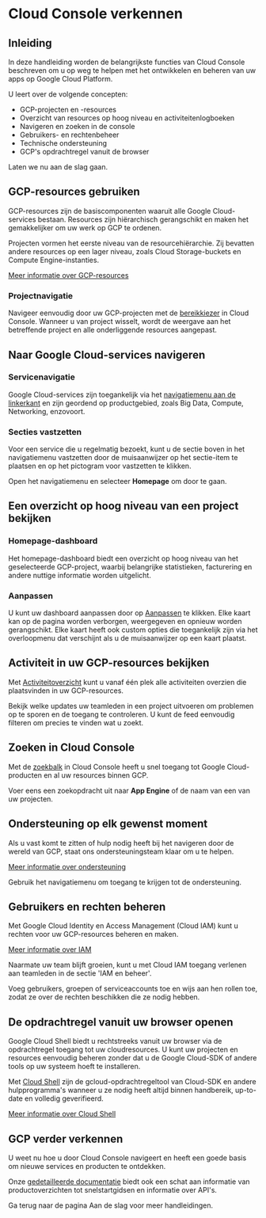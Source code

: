 # Cloud Console verkennen

<walkthrough-tutorial-duration duration="5"></walkthrough-tutorial-duration>

## Inleiding

In deze handleiding worden de belangrijkste functies van Cloud Console beschreven om u op weg te helpen met het ontwikkelen en beheren van uw apps op Google Cloud Platform.

U leert over de volgende concepten:

  *  GCP-projecten en -resources
  *  Overzicht van resources op hoog niveau en activiteitenlogboeken
  *  Navigeren en zoeken in de console
  *  Gebruikers- en rechtenbeheer
  *  Technische ondersteuning
  *  GCP's opdrachtregel vanuit de browser

Laten we nu aan de slag gaan.

## GCP-resources gebruiken

GCP-resources zijn de basiscomponenten waaruit alle Google Cloud-services bestaan. Resources zijn hiërarchisch gerangschikt en maken het gemakkelijker om uw werk op GCP te ordenen.

Projecten vormen het eerste niveau van de resourcehiërarchie. Zij bevatten andere resources op een lager niveau, zoals Cloud Storage-buckets en Compute Engine-instanties.

[Meer informatie over GCP-resources][gcp-resources]

### Projectnavigatie

Navigeer eenvoudig door uw GCP-projecten met de [bereikkiezer][spotlight-project-select] in Cloud Console. Wanneer u van project wisselt, wordt de weergave aan het betreffende project en alle onderliggende resources aangepast.

<walkthrough-project-setup></walkthrough-project-setup>

## Naar Google Cloud-services navigeren

### Servicenavigatie

Google Cloud-services zijn toegankelijk via het [navigatiemenu aan de linkerkant][spotlight-console-menu] en zijn geordend op productgebied, zoals Big Data, Compute, Networking, enzovoort.

### Secties vastzetten

Voor een service die u regelmatig bezoekt, kunt u de sectie boven in het navigatiemenu vastzetten door de muisaanwijzer op het sectie-item te plaatsen en op het pictogram voor vastzetten te klikken.

Open het navigatiemenu en selecteer **Homepage** om door te gaan.

<walkthrough-menu-navigation sectionid="HOME_SECTION"></walkthrough-menu-navigation>

## Een overzicht op hoog niveau van een project bekijken

### Homepage-dashboard

Het homepage-dashboard biedt een overzicht op hoog niveau van het geselecteerde GCP-project, waarbij belangrijke statistieken, facturering en andere nuttige informatie worden uitgelicht.

### Aanpassen

U kunt uw dashboard aanpassen door op [Aanpassen][spotlight-customize-dashboard] te klikken.
Elke kaart kan op de pagina worden verborgen, weergegeven en opnieuw worden gerangschikt. Elke kaart heeft ook custom opties die toegankelijk zijn via het overloopmenu dat verschijnt als u de muisaanwijzer op een kaart plaatst.

## Activiteit in uw GCP-resources bekijken

Met [Activiteitoverzicht][spotlight-activity-stream] kunt u vanaf één plek alle activiteiten overzien die plaatsvinden in uw GCP-resources.

Bekijk welke updates uw teamleden in een project uitvoeren om problemen op te sporen en de toegang te controleren. U kunt de feed eenvoudig filteren om precies te vinden wat u zoekt.

## Zoeken in Cloud Console

Met de [zoekbalk][spotlight-search-bar] in Cloud Console heeft u snel toegang tot Google Cloud-producten en al uw resources binnen GCP.

Voer eens een zoekopdracht uit naar **App Engine** of de naam van een van uw projecten.

## Ondersteuning op elk gewenst moment

Als u vast komt te zitten of hulp nodig heeft bij het navigeren door de wereld van GCP, staat ons ondersteuningsteam klaar om u te helpen.

[Meer informatie over ondersteuning](http://cloud.google.com/support)

Gebruik het navigatiemenu om toegang te krijgen tot de ondersteuning.

<walkthrough-menu-navigation sectionid="SUPPORT_SECTION"></walkthrough-menu-navigation>

## Gebruikers en rechten beheren

Met Google Cloud Identity en Access Management (Cloud IAM) kunt u rechten voor uw GCP-resources beheren en maken.

[Meer informatie over IAM](https://cloud.google.com/iam/docs/)

Naarmate uw team blijft groeien, kunt u met Cloud IAM toegang verlenen aan teamleden in de sectie 'IAM en beheer'.

Voeg gebruikers, groepen of serviceaccounts toe en wijs aan hen rollen toe, zodat ze over de rechten beschikken die ze nodig hebben.

<walkthrough-menu-navigation sectionid="IAM_ADMIN_SECTION"></walkthrough-menu-navigation>

## De opdrachtregel vanuit uw browser openen

Google Cloud Shell biedt u rechtstreeks vanuit uw browser via de opdrachtregel toegang tot uw cloudresources. U kunt uw projecten en resources eenvoudig beheren zonder dat u de Google Cloud-SDK of andere tools op uw systeem hoeft te installeren.

Met <walkthrough-cloud-shell-icon></walkthrough-cloud-shell-icon>[Cloud Shell][spotlight-open-devshell] zijn de gcloud-opdrachtregeltool van Cloud-SDK en andere hulpprogramma's wanneer u ze nodig heeft altijd binnen handbereik, up-to-date en volledig geverifieerd.

[Meer informatie over Cloud Shell](https://cloud.google.com/shell/)

## GCP verder verkennen

<walkthrough-conclusion-trophy></walkthrough-conclusion-trophy>

U weet nu hoe u door Cloud Console navigeert en heeft een goede basis om nieuwe services en producten te ontdekken.

Onze [gedetailleerde documentatie](https://cloud.google.com/docs/) biedt ook een schat aan informatie van productoverzichten tot snelstartgidsen en informatie over API's.

Ga terug naar de pagina Aan de slag voor meer handleidingen.
<walkthrough-menu-navigation sectionid="ONBOARDING_SECTION"></walkthrough-menu-navigation>

[gcp-resources]: https://cloud.google.com/resource-manager/docs/cloud-platform-resource-hierarchy
[spotlight-activity-stream]: walkthrough://spotlight-pointer?cssSelector=.mat-tab-link:nth-of-type(2)
[spotlight-console-menu]: walkthrough://spotlight-pointer?spotlightId=console-nav-menu
[spotlight-customize-dashboard]: walkthrough://spotlight-pointer?cssSelector=.cfc-customize-button
[spotlight-open-devshell]: walkthrough://spotlight-pointer?spotlightId=devshell-activate-button
[spotlight-project-select]: walkthrough://spotlight-pointer?spotlightId=purview-switcher
[spotlight-search-bar]: walkthrough://spotlight-pointer?cssSelector=.p6n-search-bar,.pcc-platform-bar-search-bar
